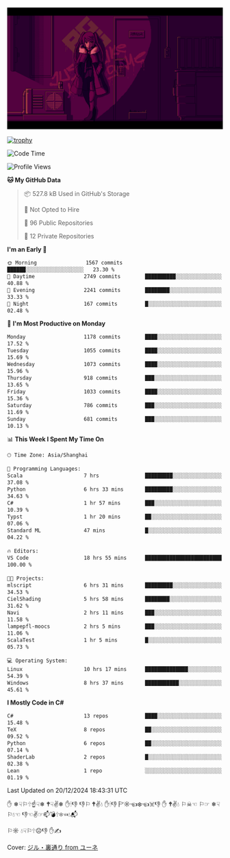 ![](imgs/main.png)

[![trophy](https://github-profile-trophy.vercel.app/?username=NeilKleistGao&theme=dracula)](https://github.com/ryo-ma/github-profile-trophy)

<!--START_SECTION:waka-->
![Code Time](http://img.shields.io/badge/Code%20Time-1%2C528%20hrs%2020%20mins-blue)

![Profile Views](http://img.shields.io/badge/Profile%20Views-0-blue)

**🐱 My GitHub Data** 

> 📦 527.8 kB Used in GitHub's Storage 
 > 
> 🚫 Not Opted to Hire
 > 
> 📜 96 Public Repositories 
 > 
> 🔑 12 Private Repositories 
 > 
**I'm an Early 🐤** 

```text
🌞 Morning                1567 commits        ██████░░░░░░░░░░░░░░░░░░░   23.30 % 
🌆 Daytime                2749 commits        ██████████░░░░░░░░░░░░░░░   40.88 % 
🌃 Evening                2241 commits        ████████░░░░░░░░░░░░░░░░░   33.33 % 
🌙 Night                  167 commits         █░░░░░░░░░░░░░░░░░░░░░░░░   02.48 % 
```
📅 **I'm Most Productive on Monday** 

```text
Monday                   1178 commits        ████░░░░░░░░░░░░░░░░░░░░░   17.52 % 
Tuesday                  1055 commits        ████░░░░░░░░░░░░░░░░░░░░░   15.69 % 
Wednesday                1073 commits        ████░░░░░░░░░░░░░░░░░░░░░   15.96 % 
Thursday                 918 commits         ███░░░░░░░░░░░░░░░░░░░░░░   13.65 % 
Friday                   1033 commits        ████░░░░░░░░░░░░░░░░░░░░░   15.36 % 
Saturday                 786 commits         ███░░░░░░░░░░░░░░░░░░░░░░   11.69 % 
Sunday                   681 commits         ███░░░░░░░░░░░░░░░░░░░░░░   10.13 % 
```


📊 **This Week I Spent My Time On** 

```text
🕑︎ Time Zone: Asia/Shanghai

💬 Programming Languages: 
Scala                    7 hrs               █████████░░░░░░░░░░░░░░░░   37.08 % 
Python                   6 hrs 33 mins       █████████░░░░░░░░░░░░░░░░   34.63 % 
C#                       1 hr 57 mins        ███░░░░░░░░░░░░░░░░░░░░░░   10.39 % 
Typst                    1 hr 20 mins        ██░░░░░░░░░░░░░░░░░░░░░░░   07.06 % 
Standard ML              47 mins             █░░░░░░░░░░░░░░░░░░░░░░░░   04.22 % 

🔥 Editors: 
VS Code                  18 hrs 55 mins      █████████████████████████   100.00 % 

🐱‍💻 Projects: 
mlscript                 6 hrs 31 mins       █████████░░░░░░░░░░░░░░░░   34.53 % 
CielShading              5 hrs 58 mins       ████████░░░░░░░░░░░░░░░░░   31.62 % 
Navi                     2 hrs 11 mins       ███░░░░░░░░░░░░░░░░░░░░░░   11.58 % 
lampepfl-moocs           2 hrs 5 mins        ███░░░░░░░░░░░░░░░░░░░░░░   11.06 % 
ScalaTest                1 hr 5 mins         █░░░░░░░░░░░░░░░░░░░░░░░░   05.73 % 

💻 Operating System: 
Linux                    10 hrs 17 mins      ██████████████░░░░░░░░░░░   54.39 % 
Windows                  8 hrs 37 mins       ███████████░░░░░░░░░░░░░░   45.61 % 
```

**I Mostly Code in C#** 

```text
C#                       13 repos            ████░░░░░░░░░░░░░░░░░░░░░   15.48 % 
TeX                      8 repos             ██░░░░░░░░░░░░░░░░░░░░░░░   09.52 % 
Python                   6 repos             ██░░░░░░░░░░░░░░░░░░░░░░░   07.14 % 
ShaderLab                2 repos             █░░░░░░░░░░░░░░░░░░░░░░░░   02.38 % 
Lean                     1 repo              ░░░░░░░░░░░░░░░░░░░░░░░░░   01.19 % 
```




 Last Updated on 20/12/2024 18:43:31 UTC
<!--END_SECTION:waka-->

✋ ❄☟⚐🕆☝☟❄ 🕈☟✌❄ ✋🕯👎 👎⚐ 🕈✌💧 ✋🕯👎 🏱☼☜❄☜☠👎 ✋ 🕈✌💧 ⚐☠☜ ⚐☞ ❄☟⚐💧☜ 👎☜✌☞📫💣🕆❄☜💧📬

⚐☼ 💧☟⚐🕆☹👎 ✋✍

Cover: [ジル・裏通り from ユーネ](https://www.pixiv.net/artworks/62127066)
